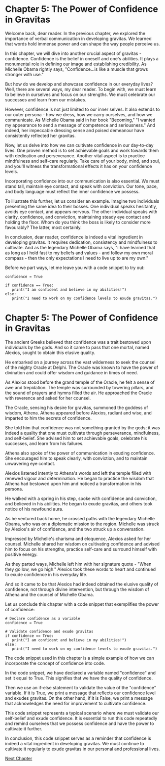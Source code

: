 # Chapter 5: The Power of Confidence in Gravitas

Welcome back, dear reader. In the previous chapter, we explored the importance of verbal communication in developing gravitas. We learned that words hold immense power and can shape the way people perceive us.

In this chapter, we will dive into another crucial aspect of gravitas - confidence. Confidence is the belief in oneself and one's abilities. It plays a monumental role in defining our image and establishing credibility. As Michelle Obama rightly says, "Confidence...is like a muscle that grows stronger with use."

But how do we develop and showcase confidence in our everyday lives? Well, there are several ways, my dear reader. To begin with, we must learn to believe in ourselves and focus on our strengths. We must celebrate our successes and learn from our mistakes. 

However, confidence is not just limited to our inner selves. It also extends to our outer persona - how we dress, how we carry ourselves, and how we communicate. As Michelle Obama said in her book "Becoming," "I wanted my appearance to send a message of competence and seriousness." And indeed, her impeccable dressing sense and poised demeanour have consistently reflected her gravitas.

Now, let us delve into how we can cultivate confidence in our day-to-day lives. One proven method is to set achievable goals and work towards them with dedication and perseverance. Another vital aspect is to practice mindfulness and self-care regularly. Take care of your body, mind, and soul, and you'll witness the transformational effects it has on your confidence levels.

Incorporating confidence into our communication is also essential. We must stand tall, maintain eye contact, and speak with conviction. Our tone, pace, and body language must reflect the inner confidence we possess.

To illustrate this further, let us consider an example. Imagine two individuals presenting the same idea to their bosses. One individual speaks hesitantly, avoids eye contact, and appears nervous. The other individual speaks with clarity, confidence, and conviction, maintaining steady eye contact and holding the floor. Whom do you think the boss is likely to consider more favourably? The latter, most certainly.

In conclusion, dear reader, confidence is indeed a vital ingredient in developing gravitas. It requires dedication, consistency and mindfulness to cultivate. And as the legendary Michelle Obama says, "I have learned that as long as I hold fast to my beliefs and values - and follow my own moral compass - then the only expectations I need to live up to are my own." 

Before we part ways, let me leave you with a code snippet to try out:

```
confidence = True

if confidence == True:
   print("I am confident and believe in my abilities!")
else:
   print("I need to work on my confidence levels to exude gravitas.")
```
# Chapter 5: The Power of Confidence in Gravitas

The ancient Greeks believed that confidence was a trait bestowed upon individuals by the gods. And so it came to pass that one mortal, named Alexios, sought to obtain this elusive quality.

He embarked on a journey across the vast wilderness to seek the counsel of the mighty Oracle at Delphi. The Oracle was known to have the power of divination and could offer wisdom and guidance in times of need.

As Alexios stood before the grand temple of the Oracle, he felt a sense of awe and trepidation. The temple was surrounded by towering pillars, and the sound of prayers and hymns filled the air. He approached the Oracle with reverence and asked for her counsel.

The Oracle, sensing his desire for gravitas, summoned the goddess of wisdom, Athena. Athena appeared before Alexios, radiant and wise, and imparted to him the secrets of confidence.

She told him that confidence was not something granted by the gods; it was indeed a quality that one must cultivate through perseverance, mindfulness, and self-belief. She advised him to set achievable goals, celebrate his successes, and learn from his failures. 

Athena also spoke of the power of communication in exuding confidence. She encouraged him to speak clearly, with conviction, and to maintain unwavering eye contact.

Alexios listened intently to Athena's words and left the temple filled with renewed vigour and determination. He began to practice the wisdom that Athena had bestowed upon him and noticed a transformation in his persona. 

He walked with a spring in his step, spoke with confidence and conviction, and believed in his abilities. He began to exude gravitas, and others took notice of his newfound aura.

As he ventured back home, he crossed paths with the legendary Michelle Obama, who was on a diplomatic mission to the region. Michelle was struck by Alexios's air of confidence, and the two struck up a conversation.

Impressed by Michelle's charisma and eloquence, Alexios asked for her counsel. Michelle shared her wisdom on cultivating confidence and advised him to focus on his strengths, practice self-care and surround himself with positive energy.

As they parted ways, Michelle left him with her signature quote - "When they go low, we go high." Alexios took these words to heart and continued to exude confidence in his everyday life.

And so it came to be that Alexios had indeed obtained the elusive quality of confidence, not through divine intervention, but through the wisdom of Athena and the counsel of Michelle Obama.

Let us conclude this chapter with a code snippet that exemplifies the power of confidence:

```
# Declare confidence as a variable
confidence = True

# Validate confidence and exude gravitas
if confidence == True:
   print("I am confident and believe in my abilities!")
else:
   print("I need to work on my confidence levels to exude gravitas.")
```
The code snippet used in this chapter is a simple example of how we can incorporate the concept of confidence into code. 

In the code snippet, we have declared a variable named "confidence" and set it equal to True. This signifies that we have the quality of confidence.

Then we use an if-else statement to validate the value of the "confidence" variable. If it is True, we print a message that reflects our confidence level and exudes gravitas. On the other hand, if it is False, we print a message that acknowledges the need for improvement to cultivate confidence.

This code snippet represents a typical scenario where we must validate our self-belief and exude confidence. It is essential to run this code repeatedly and remind ourselves that we possess confidence and have the power to cultivate it further.

In conclusion, this code snippet serves as a reminder that confidence is indeed a vital ingredient in developing gravitas. We must continue to cultivate it regularly to exude gravitas in our personal and professional lives.


[Next Chapter](06_Chapter06.md)